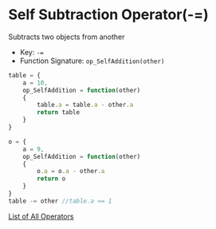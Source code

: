 # Self Subtraction Operator(-=)

Subtracts two objects from another

- Key: `-=`
- Function Signature: `op_SelfAddition(other)`

```js
table = {
	a = 10,
	op_SelfAddition = function(other)
	{
		table.a = table.a - other.a
		return table
	}
}

o = {
	a = 9,
	op_SelfAddition = function(other)
	{
		o.a = o.a - other.a
		return o
	}
}
table -= other //table.a == 1
```

[List of All Operators](./Operators.md)
